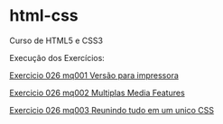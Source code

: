 # html-css
 Curso de HTML5 e CSS3

 Execução dos Exercícios:




 <a href="https://alessandroespinola.github.io/html-css/exercicios/ex026/mq001/" target> Exercicio 026  mq001 Versão para impressora </a>

<a href="https://alessandroespinola.github.io/html-css/exercicios/ex026/mq002/" target> Exercicio 026  mq002 Multiplas Media Features</a>

<a href="https://alessandroespinola.github.io/html-css/exercicios/ex026/mq003/" target> Exercicio 026  mq003 Reunindo tudo em um unico CSS </a>



